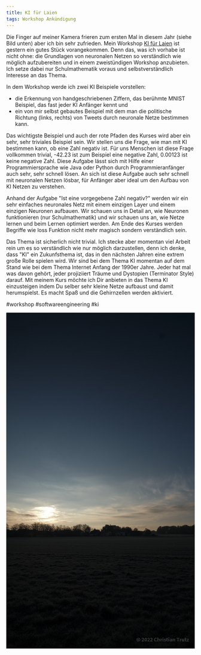 ```yaml
---
title: KI für Laien
tags: Workshop Ankündigung
---
```


Die Finger auf meiner Kamera frieren zum ersten Mal in diesem Jahr (siehe Bild unten) aber ich bin sehr zufrieden. Mein Workshop [KI für Laien](https://calendly.com/trutz-software-consulting/ki-fur-laien) ist gestern ein gutes Stück vorangekommen. Denn das, was ich vorhabe ist nicht ohne: die Grundlagen von neuronalen Netzen so verständlich wie möglich aufzubereiten und in einem zweistündigen Workshop anzubieten. Ich setze dabei nur Schulmathematik voraus und selbstverständlich Interesse an das Thema.

In dem Workshop werde ich zwei KI Beispiele vorstellen:
- die Erkennung von handgeschriebenen Ziffern, das berühmte MNIST Beispiel, das fast jeder KI Anfänger kennt und
- ein von mir selbst gebautes Beispiel mit dem man die politische Richtung (links, rechts) von Tweets durch neuronale Netze bestimmen kann.

Das wichtigste Beispiel und auch der rote Pfaden des Kurses wird aber ein sehr, sehr triviales Beispiel sein. Wir stellen uns die Frage, wie man mit KI bestimmen kann, ob eine Zahl negativ ist. Für uns Menschen ist diese Frage vollkommen trivial, -42.23 ist zum Beispiel eine negative Zahl, 0.00123 ist keine negative Zahl. Diese Aufgabe lässt sich mit Hilfe einer Programmiersprache wie Java oder Python durch Programmieranfänger auch sehr, sehr schnell lösen. An sich ist diese Aufgabe auch sehr schnell mit neuronalen Netzen lösbar, für Anfänger aber ideal um den Aufbau von KI Netzen zu verstehen.

Anhand der Aufgabe "Ist eine vorgegebene Zahl negativ?" werden wir ein sehr einfaches neuronales Netz mit einem einzigen Layer und einem einzigen Neuronen aufbauen. Wir schauen uns in Detail an, wie Neuronen funktionieren (nur Schulmathematik) und wir schauen uns an, wie Netze lernen und beim Lernen optimiert werden. Am Ende des Kurses werden Begriffe wie loss Funktion nicht mehr magisch sondern verständlich sein.

Das Thema ist sicherlich nicht trivial. Ich stecke aber momentan viel Arbeit rein um es so verständlich wie nur möglich darzustellen, denn ich denke, dass "KI" ein Zukunfsthema ist, das in den nächsten Jahren eine extrem große Rolle spielen wird. Wir sind bei dem Thema KI momentan auf dem Stand wie bei dem Thema Internet Anfang der 1990er Jahre. Jeder hat mal was davon gehört, jeder projiziiert Träume und Dystopien (Terminator Style) darauf. Mit meinem Kurs möchte ich Dir anbieten in das Thema KI einzusteigen indem Du selber sehr kleine Netze aufbaust und damit herumspielst. Es macht Spaß und die Gehirnzellen werden aktiviert.

#workshop
#softwareengineering
#ki

![Marl Sonnenaufgang am 20.11.2022](/assets/images/KI-fuer-Laien-2022-11-20.jpg "Marl Sonnenaufgang am 20.11.2022")